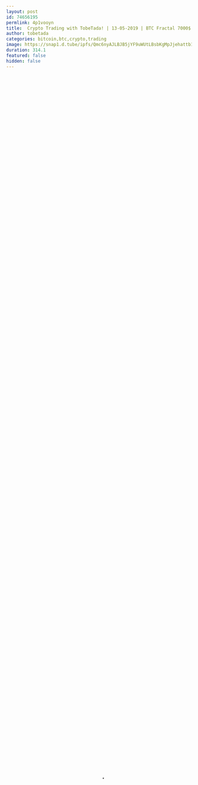 ```yaml
---
layout: post
id: 74656195
permlink: 4p1vooyn
title:  Crypto Trading with TobeTada! | 13-05-2019 | BTC Fractal 7000$ - 5200$
author: tobetada
categories: bitcoin,btc,crypto,trading
image: https://snap1.d.tube/ipfs/Qmc6nyAJLBJB5jYF9uWUtLBsbKgMpJjehattb1yunj9K8q
duration: 314.1
featured: false
hidden: false
---
```

    
<video poster="https://snap1.d.tube/ipfs/Qmc6nyAJLBJB5jYF9uWUtLBsbKgMpJjehattb1yunj9K8q" autoplay="" id="player_html5_api" class="vjs-tech" style="width: 100%; height: 100%;" tabindex="-1" src="https://video.dtube.top/ipfs/Qmd1ypwCtcfE7EicseQ3gbUp6Z9JE6VUG8WHegRfx67mv9"></video>

